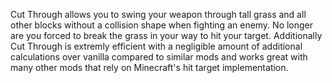 Cut Through allows you to swing your weapon through tall grass and all other blocks without a collision shape when fighting an enemy. No longer are you forced to break the grass in your way to hit your target. Additionally Cut Through is extremly efficient with a negligible amount of additional calculations over vanilla compared to similar mods and works great with many other mods that rely on Minecraft's hit target implementation.
